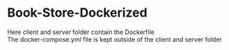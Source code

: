 # Book-Store-Dockerized
Here client and server folder contain the Dockerfile <br>
The docker-compose.yml file is kept outside of the client and server folder
